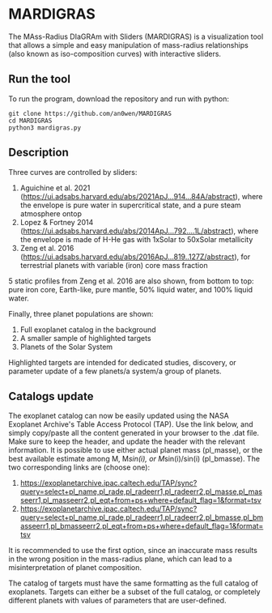 # MARDIGRAS
The MAss-Radius DIaGRAm with Sliders (MARDIGRAS) is a visualization tool that allows a simple and easy manipulation of mass-radius relationships (also known as iso-composition curves) with interactive sliders.

## Run the tool
To run the program, download the repository and run with python:
```
git clone https://github.com/an0wen/MARDIGRAS
cd MARDIGRAS
python3 mardigras.py
```

## Description
Three curves are controlled by sliders:
1. Aguichine et al. 2021 (https://ui.adsabs.harvard.edu/abs/2021ApJ...914...84A/abstract), where the envelope is pure water in supercritical state, and a pure steam atmosphere ontop
2. Lopez & Fortney 2014 (https://ui.adsabs.harvard.edu/abs/2014ApJ...792....1L/abstract), where the envelope is made of H-He gas with 1xSolar to 50xSolar metallicity
3. Zeng et al. 2016 (https://ui.adsabs.harvard.edu/abs/2016ApJ...819..127Z/abstract), for terrestrial planets with variable (iron) core mass fraction

5 static profiles from Zeng et al. 2016 are also shown, from bottom to top: pure iron core, Earth-like, pure mantle, 50% liquid water, and 100% liquid water.

Finally, three planet populations are shown:
1. Full exoplanet catalog in the background
2. A smaller sample of highlighted targets
3. Planets of the Solar System

Highlighted targets are intended for dedicated studies, discovery, or parameter update of a few planets/a system/a group of planets.

## Catalogs update
The exoplanet catalog can now be easily updated using the NASA Exoplanet Archive's Table Access Protocol (TAP). Use the link below, and simply copy/paste all the content generated in your browser to the .dat file. Make sure to keep the header, and update the header with the relevant information. It is possible to use either actual planet mass (pl_masse), or the best available estimate among M, M*sin(i), or M*sin(i)/sin(i) (pl_bmasse). The two corresponding links are (choose one):

1. https://exoplanetarchive.ipac.caltech.edu/TAP/sync?query=select+pl_name,pl_rade,pl_radeerr1,pl_radeerr2,pl_masse,pl_masseerr1,pl_masseerr2,pl_eqt+from+ps+where+default_flag=1&format=tsv
2. https://exoplanetarchive.ipac.caltech.edu/TAP/sync?query=select+pl_name,pl_rade,pl_radeerr1,pl_radeerr2,pl_bmasse,pl_bmasseerr1,pl_bmasseerr2,pl_eqt+from+ps+where+default_flag=1&format=tsv

It is recommended to use the first option, since an inaccurate mass results in the wrong position in the mass-radius plane, which can lead to a misinterpretation of planet composition.

The catalog of targets must have the same formatting as the full catalog of exoplanets. Targets can either be a subset of the full catalog, or completely different planets with values of parameters that are user-defined.
